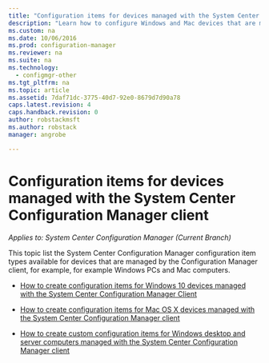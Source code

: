 ```yaml
---
title: "Configuration items for devices managed with the System Center Configuration Manager client | Microsoft Docs"
description: "Learn how to configure Windows and Mac devices that are managed with the System Center Configuration Manager client."
ms.custom: na
ms.date: 10/06/2016
ms.prod: configuration-manager
ms.reviewer: na
ms.suite: na
ms.technology:
  - configmgr-other
ms.tgt_pltfrm: na
ms.topic: article
ms.assetid: 7daf71dc-3775-40d7-92e0-8679d7d90a78
caps.latest.revision: 4
caps.handback.revision: 0
author: robstackmsftms.author: robstackmanager: angrobe

---
```

# Configuration items for devices managed with the System Center Configuration Manager client*Applies to: System Center Configuration Manager (Current Branch)*
This topic list the System Center Configuration Manager configuration item types available for devices that are managed by the Configuration Manager client, for example, for example Windows PCs and Mac computers.  

-   [How to create configuration items for Windows 10 devices managed with the System Center Configuration Manager Client](../../compliance/deploy-use/create-configuration-items-for-windows-10-devices-managed-with-the-client.md)  

-   [How to create configuration items for Mac OS X devices managed with the System Center Configuration Manager client](../../compliance/deploy-use/create-configuration-items-for-mac-os-x-devices-managed-with-the-client.md)  

-   [How to create custom configuration items for Windows desktop and server computers managed with the System Center Configuration Manager client](../../compliance/deploy-use/create-custom-configuration-items-for-windows-desktop-and-server-computers-managed-with-the-client.md)  
